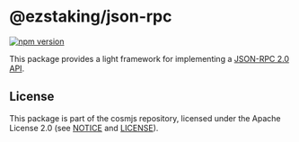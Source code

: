 # @ezstaking/json-rpc

[![npm version](https://img.shields.io/npm/v/@ezstaking/json-rpc.svg)](https://www.npmjs.com/package/@ezstaking/json-rpc)

This package provides a light framework for implementing a
[JSON-RPC 2.0 API](https://www.jsonrpc.org/specification).

## License

This package is part of the cosmjs repository, licensed under the Apache License
2.0 (see [NOTICE](https://github.com/cosmos/cosmjs/blob/main/NOTICE) and
[LICENSE](https://github.com/cosmos/cosmjs/blob/main/LICENSE)).
